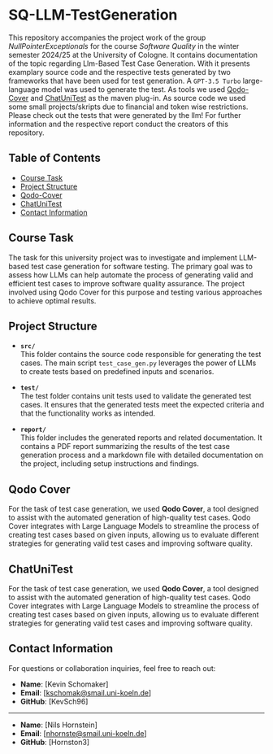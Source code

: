# SQ-LLM-TestGeneration
This repository accompanies the project work of the group *NullPointerExceptionals* for the course *Software Quality* in the winter semester 2024/25 at the University of Cologne. It contains documentation of the topic regarding Llm-Based Test Case Generation. With it presents examplary source code and the respective tests generated by two frameworks that have been used for test generation. A `GPT-3.5 Turbo` large-language model was used to generate the test. As tools we used [Qodo-Cover](https://github.com/qodo-ai/qodo-cover) and [ChatUniTest](https://github.com/ZJU-ACES-ISE/ChatUniTest) as the maven plug-in. As source code we used some small projects/skripts due to financial and token wise restrictions. Please check out the tests that were generated by the llm! For further information and the respective report conduct the creators of this repository.

## Table of Contents

- [Course Task](#course-task)
- [Project Structure](#project-structure)
- [Qodo-Cover](#qodo-cover)
- [ChatUniTest](#chatunitest)
- [Contact Information](#contact-information)

## Course Task

The task for this university project was to investigate and implement LLM-based test case generation for software testing. The primary goal was to assess how LLMs can help automate the process of generating valid and efficient test cases to improve software quality assurance. The project involved using Qodo Cover for this purpose and testing various approaches to achieve optimal results.

## Project Structure

- **`src/`**  
  This folder contains the source code responsible for generating the test cases. The main script `test_case_gen.py` leverages the power of LLMs to create tests based on predefined inputs and scenarios.

- **`test/`**  
  The test folder contains unit tests used to validate the generated test cases. It ensures that the generated tests meet the expected criteria and that the functionality works as intended.

- **`report/`**  
  This folder includes the generated reports and related documentation. It contains a PDF report summarizing the results of the test case generation process and a markdown file with detailed documentation on the project, including setup instructions and findings.

## Qodo Cover

For the task of test case generation, we used **Qodo Cover**, a tool designed to assist with the automated generation of high-quality test cases. Qodo Cover integrates with Large Language Models to streamline the process of creating test cases based on given inputs, allowing us to evaluate different strategies for generating valid test cases and improving software quality.

## ChatUniTest

For the task of test case generation, we used **Qodo Cover**, a tool designed to assist with the automated generation of high-quality test cases. Qodo Cover integrates with Large Language Models to streamline the process of creating test cases based on given inputs, allowing us to evaluate different strategies for generating valid test cases and improving software quality.

## Contact Information

For questions or collaboration inquiries, feel free to reach out:

- **Name**: [Kevin Schomaker]
- **Email**: [kschomak@smail.uni-koeln.de]
- **GitHub**: [KevSch96]

__________________________________________________________________

- **Name**: [Nils Hornstein]
- **Email**: [nhornste@smail.uni-koeln.de]
- **GitHub**: [Hornston3]
